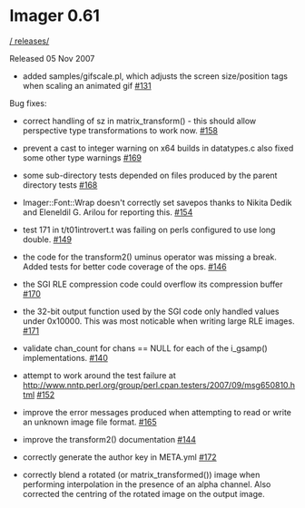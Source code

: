 # Imager 0.61

[ / ](..) [releases/](./)

Released 05 Nov 2007

- added samples/gifscale.pl, which adjusts the screen size/position tags when scaling an animated gif [#131](https://github.com/tonycoz/imager/issues/131)

Bug fixes:

- correct handling of sz in matrix_transform() - this should allow perspective type transformations to work now. [#158](https://github.com/tonycoz/imager/issues/158)

- prevent a cast to integer warning on x64 builds in datatypes.c also fixed some other type warnings [#169](https://github.com/tonycoz/imager/issues/169)

- some sub-directory tests depended on files produced by the parent directory tests [#168](https://github.com/tonycoz/imager/issues/168)

- Imager::Font::Wrap doesn't correctly set savepos thanks to Nikita Dedik and Eleneldil G. Arilou for reporting this. [#154](https://github.com/tonycoz/imager/issues/154)

- test 171 in t/t01introvert.t was failing on perls configured to use long double. [#149](https://github.com/tonycoz/imager/issues/149)

- the code for the transform2() uminus operator was missing a break. Added tests for better code coverage of the ops. [#146](https://github.com/tonycoz/imager/issues/146)

- the SGI RLE compression code could overflow its compression buffer [#170](https://github.com/tonycoz/imager/issues/170)

- the 32-bit output function used by the SGI code only handled values under 0x10000. This was most noticable when writing large RLE images. [#171](https://github.com/tonycoz/imager/issues/171)

- validate chan_count for chans == NULL for each of the i_gsamp() implementations. [#140](https://github.com/tonycoz/imager/issues/140)

- attempt to work around the test failure at http://www.nntp.perl.org/group/perl.cpan.testers/2007/09/msg650810.html [#152](https://github.com/tonycoz/imager/issues/152)

- improve the error messages produced when attempting to read or write an unknown image file format. [#165](https://github.com/tonycoz/imager/issues/165)

- improve the transform2() documentation [#144](https://github.com/tonycoz/imager/issues/144)

- correctly generate the author key in META.yml [#172](https://github.com/tonycoz/imager/issues/172)

- correctly blend a rotated (or matrix_transformed()) image when performing interpolation in the presence of an alpha channel. Also corrected the centring of the rotated image on the output image.